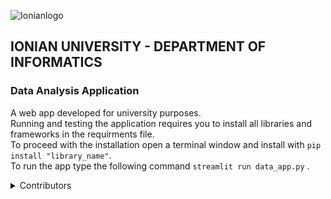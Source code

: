 ![Ionianlogo](https://github.com/kostasafe/data-analysis-app/assets/22775121/ff493346-d82f-4f3a-9e9c-d6d388a65c7c) 

## IONIAN UNIVERSITY - DEPARTMENT OF INFORMATICS



### Data Analysis Application
A web app developed for university purposes.</br>
Running and testing the application requires you to install all libraries and frameworks in the requirments file. </br>
To proceed with the installation open a terminal window and install with <code class="language-python">pip install "library_name"</code>. </br>
To run the app type the following command <code class="language-python">streamlit run data_app.py</code> .

<details>
<summary> Contributors </summary>
Persefoni Megaliou, Afentoulis Konstantinos, Aggelos Kalocheris
</details>
